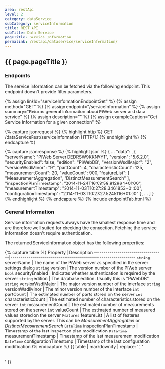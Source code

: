 ```yaml
---
area: restApi
level: 2
category: dataService
subCategory: serviceInformation
title: REST API
subTitle: Data Service
pageTitle: Service Information
permalink: /restapi/dataservice/serviceInformation/
---
```


## {{ page.pageTitle }}

### Endpoints

The service information can be fetched via the following endpoint. This endpoint doesn't provide filter parameters.

{% assign linkId="serviceInformationEndpointGet" %}
{% assign method="GET" %}
{% assign endpoint="/serviceInformation" %}
{% assign summary="Returns general information about PiWeb server and data service" %}
{% assign description="" %}
{% assign exampleCaption="Get Service Information for a given connection" %}

{% capture jsonrequest %}
{% highlight http %}
GET /dataServiceRest/serviceInformation HTTP/1.1
{% endhighlight %}
{% endcapture %}

{% capture jsonresponse %}
{% highlight json %}
{
   ...
   "data":
   [
       {
          "serverName": "PiWeb Server DEDRSW9KKNVY1",
          "version": "5.6.2.0",
          "securityEnabled": false,
          "edition": "PiWebDB",
          "versionWsdlMajor": "2",
          "versionWsdlMinor": "9",
          "partCount": 4,
          "characteristicCount": 125,
          "measurementCount": 20,
          "valueCount": 900,
          "featureList":
          [
             "MeasurementAggregation",
             "DistinctMeasurementSearch"
          ],
          "inspectionPlanTimestamp": "2014-11-24T16:08:58.812964+01:00",
          "measurementTimestamp": "2014-11-03T10:27:28.3461853+01:00",
          "configurationTimestamp": "2014-11-03T10:27:27.5245116+01:00"
       },
       ...
   ]
}
{% endhighlight %}
{% endcapture %}
{% include endpointTab.html %}

### General Information

Service information requests always have the smallest response time and are therefore well suited for checking the connection. Fetching the service information doesn't require authentication.

The returned ServiceInformation object has the following properties:

{% capture table %}
Property                           | Description
-----------------------------------|---------------------------------------------------------------
<code>string</code> serverName                | The name of the PiWeb server as specified in the server settings dialog
<code>string</code> version                   | The version number of the PiWeb server
<code>bool</code> securityEnabled             | Indicates whether authentication is required by the server
<code>string</code> edition                   | The database edition. Usually this is "PiWebDB"
<code>string</code> versionWsdlMajor          | The major version number of the interface
<code>string</code> versionWsdlMinor          | The minor version number of the interface
<code>int</code> partCount                    | The estimated number of parts stored on the server
<code>int</code> characteristicCount          | The estimated number of characteristics stored on the server
<code>int</code> measurementCount             | The estimated number of measurements stored on the server
<code>int</code> valueCount                   | The estimated number of measured values stored on the server
<code>Features</code> featureList             | A list of features supported by the server. This can be *MeasurementAggregation* or *DistinctMeasurementSearch*
<code>DateTime</code> inspectionPlanTimestamp | Timestamp of the last inspection plan modification
<code>DateTime</code> measurementTimestamp    | Timestamp of the last measurement modification
<code>DateTime</code> configurationTimestamp  | Timestamp of the last configuration modification
{% endcapture %}
{{ table | markdownify | replace: '<table>', '<table class="table table-hover">' }}
